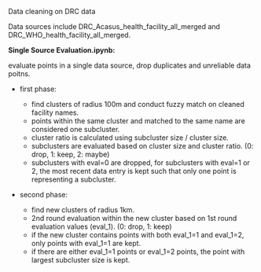 Data cleaning on DRC data

Data sources include DRC_Acasus_health_facility_all_merged and DRC_WHO_health_facility_all_merged.

**Single Source Evaluation.ipynb:**

evaluate points in a single data source, drop duplicates and unreliable data poitns.

- first phase: 
  - find clusters of radius 100m and conduct fuzzy match on cleaned facility names.
  - points within the same cluster and matched to the same name are considered one subcluster.
  - cluster ratio is calculated using subcluster size / cluster size.
  - subclusters are evaluated based on cluster size and cluster ratio. (0: drop, 1: keep, 2: maybe)
  - subclusters with eval=0 are dropped, for subclusters with eval=1 or 2, the most recent data entry is kept such that only one point is representing a subcluster.

- second phase:
  - find new clusters of radius 1km.
  - 2nd round evaluation within the new cluster based on 1st round evaluation values (eval_1). (0: drop, 1: keep)
  - if the new cluster contains points with both eval_1=1 and eval_1=2, only points with eval_1=1 are kept.
  - if there are either eval_1=1 points or eval_1=2 points, the point with largest subcluster size is kept.
